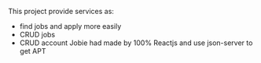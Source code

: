 This project provide services as:
- find jobs and apply more easily
- CRUD jobs
- CRUD account
Jobie had made by 100% Reactjs and use json-server to get APT
